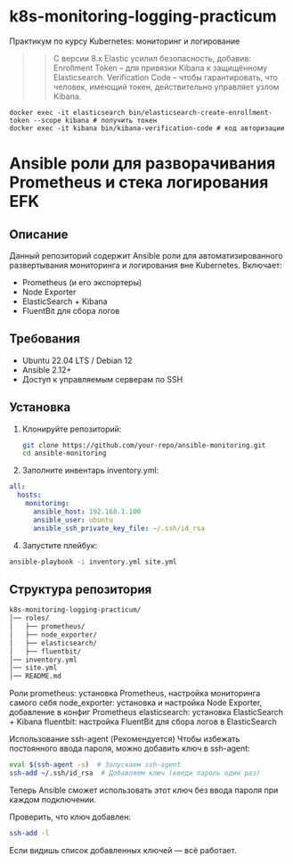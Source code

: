 # k8s-monitoring-logging-practicum
Практикум по курсу Kubernetes: мониторинг и логирование

>> С версии 8.x Elastic усилил безопасность, добавив: 
Enrollment Token – для привязки Kibana к защищённому Elasticsearch.
Verification Code – чтобы гарантировать, что человек, имеющий токен, действительно управляет узлом Kibana.
```
docker exec -it elasticsearch bin/elasticsearch-create-enrollment-token --scope kibana # получить токен
docker exec -it kibana bin/kibana-verification-code # код авторизации
```

# Ansible роли для разворачивания Prometheus и стека логирования EFK

## Описание
Данный репозиторий содержит Ansible роли для автоматизированного развертывания мониторинга и логирования вне Kubernetes. Включает:
- Prometheus (и его экспортеры)
- Node Exporter
- ElasticSearch + Kibana
- FluentBit для сбора логов

## Требования
- Ubuntu 22.04 LTS / Debian 12
- Ansible 2.12+
- Доступ к управляемым серверам по SSH

## Установка
1. Клонируйте репозиторий:
   ```sh
   git clone https://github.com/your-repo/ansible-monitoring.git
   cd ansible-monitoring

2. Заполните инвентарь inventory.yml:
```yaml
all:
  hosts:
    monitoring:
      ansible_host: 192.168.1.100
      ansible_user: ubuntu
      ansible_ssh_private_key_file: ~/.ssh/id_rsa
```
4. Запустите плейбук:
```sh
ansible-playbook -i inventory.yml site.yml
```
## Структура репозитория
```sh
k8s-monitoring-logging-practicum/
│── roles/
│   ├── prometheus/
│   ├── node_exporter/
│   ├── elasticsearch/
│   ├── fluentbit/
│── inventory.yml
│── site.yml
│── README.md
```
Роли
prometheus: установка Prometheus, настройка мониторинга самого себя
node_exporter: установка и настройка Node Exporter, добавление в конфиг Prometheus
elasticsearch: установка ElasticSearch + Kibana
fluentbit: настройка FluentBit для сбора логов в ElasticSearch

Использование ssh-agent (Рекомендуется)
Чтобы избежать постоянного ввода пароля, можно добавить ключ в ssh-agent:
```sh
eval $(ssh-agent -s)  # Запускаем ssh-agent
ssh-add ~/.ssh/id_rsa  # Добавляем ключ (введи пароль один раз)
```
Теперь Ansible сможет использовать этот ключ без ввода пароля при каждом подключении.

Проверить, что ключ добавлен:

```sh
ssh-add -l
```
Если видишь список добавленных ключей — всё работает.

